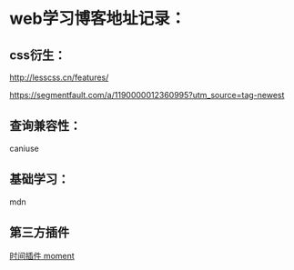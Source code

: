 # web学习博客地址记录：

## css衍生：

http://lesscss.cn/features/

https://segmentfault.com/a/1190000012360995?utm_source=tag-newest

## 查询兼容性：

caniuse

## 基础学习：

mdn

## 第三方插件

[时间插件 moment](http://momentjs.cn/docs/#/parsing/string-format/)

